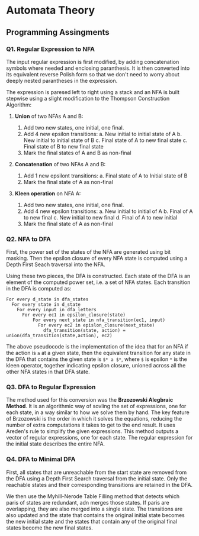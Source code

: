 # Automata Theory

## Programming Assingments

### Q1. Regular Expression to NFA

The input regular expression is first modified, by adding concatenation symbols where needed and enclosing paranthesis. It is then converted into its equivalent reverse Polish form so that we don't need to worry about deeply nested parantheses in the expression.

The expression is paresed left to right using a stack and an NFA is built stepwise using a slight modification to the Thompson Construction Algorithm:

1. **Union** of two NFAs A and B:
    1. Add two new states, one initial, one final.
    2. Add 4 new epsilon transitions:
        a. New initial to initial state of A
        b. New initial to initial state of B
        c. Final state of A to new final state
        c. Final state of B to new final state
    3. Mark the final states of A and B as non-final

2. **Concatenation** of two NFAs A and B:
    1. Add 1 new epsilont transitions:
        a. Final state of A to Initial state of B
    2. Mark the final state of A as non-final

3. **Kleen operation** on NFA A:
    1. Add two new states, one initial, one final.
    2. Add 4 new epsilon transitions:
        a. New initial to initial of A
        b. Final of A to new final
        c. New initial to new final
        d. Final of A to new initial
    3. Mark the final state of A as non-final

### Q2. NFA to DFA

First, the power set of the states of the NFA are generated using bit masking. Then the epsilon closure of every NFA state is computed using a Depth First Seach traversal into the NFA.

Using these two pieces, the DFA is constructed. Each state of the DFA is an element of the computed power set, i.e. a set of NFA states. Each transition in the DFA is computed as:

    For every d_state in dfa_states
      For every state in d_state
        For every input in dfa_letters
          For every ec1 in epsilon_closure(state)
              For every next_state in nfa_transition(ec1, input)
                For every ec2 in epislon_closure(next_state)
                  dfa_transition(state, action) = union(dfa_transition(state,action), ec2)

The above pseudocode is the implementation of the idea that for an NFA if the action is `a` at a given state, then the equivalent transition for any state in the DFA that contains the given state is `$* a $*`, where `$` is epsilon `*` is the kleen operator, together indicating epsilon closure, unioned across all the other NFA states in that DFA state.

### Q3. DFA to Regular Expression

The method used for this conversion was the **Brzozowski Alegbraic Method**. It is an algorithmic way of sovling the set of expressions, one for each state, in a way similar to how we solve them by hand. The key feature of Brzozowski is the order in which it solves the equations, reducing the number of extra computations it takes to get to the end result. It uses Areden's rule to simplify the given expressions. This method outputs a vector of regular expressions, one for each state. The regular expression for the initial state describes the entire NFA. 

### Q4. DFA to Minimal DFA

First, all states that are unreachable from the start state are removed from the DFA using a Depth First Search traversal from the initial state. Only the reachable states and their corresponding transitions are retained in the DFA.

We then use the Myhill-Nerode Table Filling method that detects which paris of states are redundant, adn merges those states. If paris are overlapping, they are also merged into a single state. The transitions are also updated and the state that contains the original initial state becomes the new initial state and the states that contain any of the original final states become the new final states.
